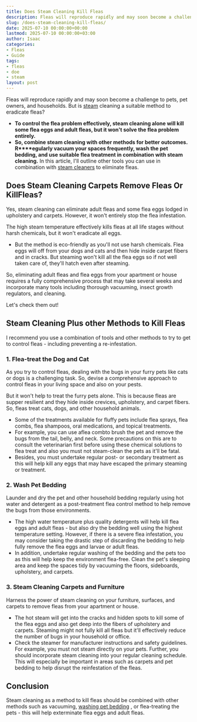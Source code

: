 ```yaml
---
title: Does Steam Cleaning Kill Fleas
description: Fleas will reproduce rapidly and may soon become a challenge to pets, pet owners, and households. But is steam cleaning a suitable method to eradicate fleas?...
slug: /does-steam-cleaning-kill-fleas/
date: 2025-07-10 00:00:00+00:00
lastmod: 2025-07-10 00:00:00+03:00
author: Isaac
categories:
- Fleas
- Guide
tags:
- fleas
- doe
- steam
layout: post
---
```

Fleas will reproduce rapidly and may soon become a challenge to pets, pet owners, and households. But is [steam](https://pestpolicy.com/does-steam-kill-bed-bugs/) cleaning a suitable method to eradicate fleas?
- **To control the flea problem effectively, steam cleaning alone will kill some flea eggs and adult fleas, but it won't solve the flea problem entirely.**
- **So, combine steam cleaning with other methods for better outcomes. R****egularly vacuum your spaces frequently, wash the pet bedding, and use suitable flea treatment in combination with steam cleaning.**
In this article, I'll outline other tools you can use in combination with
[steam cleaners](https://pestpolicy.com/best-steam-cleaner-for-fleas/)
to eliminate fleas.
## Does Steam Cleaning Carpets Remove Fleas Or KillFleas?
Yes, steam cleaning can eliminate adult fleas and some flea eggs lodged in upholstery and carpets. However, it won't entirely stop the flea infestation.

The high steam temperature effectively kills fleas at all life stages without harsh chemicals, but it won't eradicate all eggs.
- But the method is eco-friendly as you'll not use harsh chemicals.
[](https://amzn.to/3tAftP6)
Flea eggs will off from your dogs and cats and then hide inside carpet fibers and in cracks. But steaming won't kill all the flea eggs so if not well taken care of, they'll hatch even after steaming.

So, eliminating adult fleas and flea eggs from your apartment or house requires a fully comprehensive process that may take several weeks and incorporate many tools including thorough vacuuming, insect growth regulators, and cleaning.

Let's check them out!
## Steam Cleaning Plus other Methods to Kill Fleas
I recommend you use a combination of tools and other methods to try to get to control fleas - including preventing a re-infestation.
### 1. Flea-treat the Dog and Cat
As you try to control fleas, dealing with the bugs in your furry pets like cats or dogs is a challenging task. So, devise a comprehensive approach to control fleas in your living space and also on your pests.

But it won't help to treat the furry pets alone. This is because fleas are supper resilient and they
hide inside crevices, upholstery, and carpet fibers. So, fleas treat cats, dogs, and other household animals.
- Some of the treatments available for fluffy pets include flea sprays, flea combs, flea shampoos, oral medications, and topical treatments.
- For example, you can use aflea combto brush the pet and remove the bugs from the tail, belly, and neck.
Some precautions on this are to consult the veterinarian first before using these chemical solutions to flea treat and also you must not steam-clean the pets as it'll be fatal.
- Besides, you must undertake regular post- or secondary treatment as this will help kill any eggs that may have escaped the primary steaming or treatment.
### 2. Wash Pet Bedding
Launder and dry
the pet and other household bedding regularly using hot water and detergent as a post-treatment flea control method to help remove the bugs from those environments.
- The high water temperature plus quality detergents will help kill flea eggs and adult fleas - but also dry the bedding well using the highest temperature setting.
However, if there is a severe flea infestation, you may consider taking the drastic step of discarding the bedding to help fully remove the flea eggs and larvae or adult fleas.
- In addition, undertake regular washing of the bedding and the pets too as this will help keep the environment flea-free. Clean the pet's sleeping area and keep the spaces tidy by vacuuming the floors, sideboards, upholstery, and carpets.
### 3. Steam Cleaning Carpets and Furniture
Harness the power of steam cleaning on your furniture, surfaces, and carpets to remove fleas from your apartment or house.
- The hot steam will get into the cracks and hidden spots to kill some of the flea eggs and also get deep into the fibers of upholstery and carpets.
Steaming might not fully kill all fleas but it'll effectively reduce the number of bugs in your household or office.
- Check the steamer for manufacturer instructions and safety guidelines. For example, you must not steam directly on your pets.
Further, you should incorporate steam cleaning into your regular cleaning schedule. This will especially be important in areas such as carpets and pet bedding to help disrupt the reinfestation of the fleas.
## Conclusion
Steam cleaning as a method to kill fleas should be combined with other methods such as vacuuming,
[washing pet bedding](https://pestpolicy.com/does-chlorine-safely-kill-fleas-on-cats/)
, or flea-treating the pets - this will help exterminate flea eggs and adult fleas.